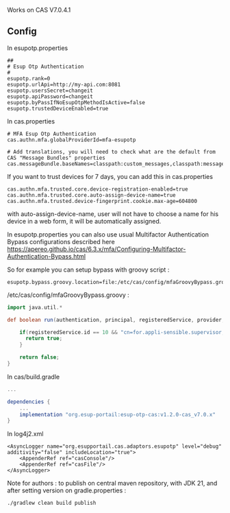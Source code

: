 Works on CAS V7.0.4.1

## Config

In esupotp.properties

```
##
# Esup Otp Authentication
#
esupotp.rank=0
esupotp.urlApi=http://my-api.com:8081
esupotp.usersSecret=changeit
esupotp.apiPassword=changeit
esupotp.byPassIfNoEsupOtpMethodIsActive=false
esupotp.trustedDeviceEnabled=true
```

In cas.properties

```
# MFA Esup Otp Authentication
cas.authn.mfa.globalProviderId=mfa-esupotp

# Add translations, you will need to check what are the default from CAS "Message Bundles" properties
cas.messageBundle.baseNames=classpath:custom_messages,classpath:messages,classpath:esupotp_message
```
If you want to trust devices for 7 days, you can add this in cas.properties
```
cas.authn.mfa.trusted.core.device-registration-enabled=true                                                                                                                                         
cas.authn.mfa.trusted.core.auto-assign-device-name=true
cas.authn.mfa.trusted.device-fingerprint.cookie.max-age=604800
```
with auto-assign-device-name, user will not have to choose a name for his device in a web form, it will be automatically assigned.  

In esupotp.properties you can also use usual Multifactor Authentication Bypass configurations described here https://apereo.github.io/cas/6.3.x/mfa/Configuring-Multifactor-Authentication-Bypass.html

So for example you can setup bypass with groovy script :
```
esupotp.bypass.groovy.location=file:/etc/cas/config/mfaGroovyBypass.groovy
```

/etc/cas/config/mfaGroovyBypass.groovy :
``` groovy
import java.util.*

def boolean run(authentication, principal, registeredService, provider, logger, httpRequest, ... other_args) {

    if(registeredService.id == 10 && "cn=for.appli-sensible.supervisor,ou=groups,dc=univ-ville,dc=fr" in principal.attributes.memberOf) {
      return true;
    }

    return false;
}
```

In cas/build.gradle

``` groovy
...

dependencies {
    ...
    implementation "org.esup-portail:esup-otp-cas:v1.2.0-cas_v7.0.x"
}
```

In log4j2.xml
```
<AsyncLogger name="org.esupportail.cas.adaptors.esupotp" level="debug" additivity="false" includeLocation="true">
    <AppenderRef ref="casConsole"/>
    <AppenderRef ref="casFile"/>
</AsyncLogger>
```

Note for authors : to publish on central maven repository, with JDK 21, and after setting version on gradle.properties :
```
./gradlew clean build publish
```
